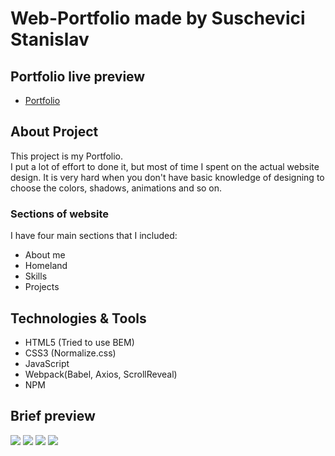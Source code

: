 <h1>Web-Portfolio made by Suschevici Stanislav</h1>
<h2>Portfolio live preview</h2>
<ul>
    <li><a href="https://koatkoetl.github.io/Portfolio/">Portfolio</a></li>
</ul>
<h2>About Project</h2>
<p>This project is my Portfolio. <br>
I put a lot of effort to done it, but most of time I spent on the actual website design. It is very hard when you don't have basic knowledge of designing to choose the colors, shadows, animations and so on.<br>
</p>
<h3>Sections of website</h3>
<p>I have four main sections that I included:</p>
<ul>
    <li>About me</li>
    <li>Homeland</li>
    <li>Skills</li>
    <li>Projects</li>
</ul>
<h2>Technologies & Tools</h2>
<ul>
    <li>HTML5 (Tried to use BEM)</li>
    <li>CSS3 (Normalize.css)</li>
    <li>JavaScript</li>
    <li>Webpack(Babel, Axios, ScrollReveal)</li>
    <li>NPM</li>
</ul>
<h2>Brief preview</h2>
<img src='https://ibb.co/bdDGT4P'>
<img src='../assets/main-section.avif'>
<img src='assets/homeland-skills_sections.avif'>
<img src='assets/projects-section.avif'>

